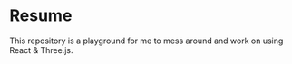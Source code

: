 # Resume
This repository is a playground for me to mess around and work on using React &amp; Three.js. 

